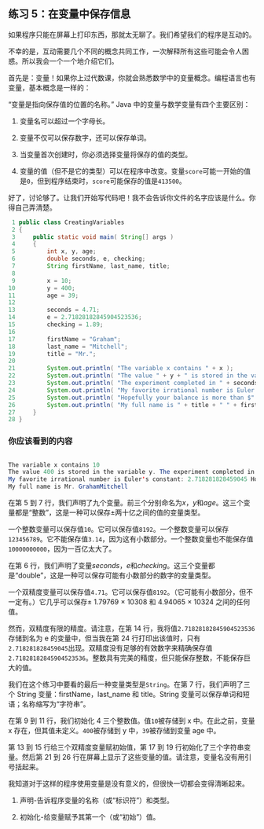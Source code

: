 ## 练习 5：在变量中保存信息

如果程序只能在屏幕上打印东西，那就太无聊了。我们希望我们的程序是互动的。

不幸的是，互动需要几个不同的概念共同工作，一次解释所有这些可能会令人困惑。所以我会一个一个地介绍它们。

首先是：变量！如果你上过代数课，你就会熟悉数学中的变量概念。编程语言也有变量，基本概念是一样的：

“变量是指向保存值的位置的名称。” Java 中的变量与数学变量有四个主要区别：

1.  变量名可以超过一个字母长。

1.  变量不仅可以保存数字，还可以保存单词。

1.  当变量首次创建时，你必须选择变量将保存的值的类型。

1.  变量的值（但不是它的类型）可以在程序中改变。变量`score`可能一开始的值是`0`，但到程序结束时，`score`可能保存的值是`413500`。

好了，讨论够了。让我们开始写代码吧！我不会告诉你文件的名字应该是什么。你得自己弄清楚。

```java
 1 public class CreatingVariables
 2 {
 3     public static void main( String[] args )
 4     {
 5         int x, y, age;
 6         double seconds, e, checking;
 7         String firstName, last_name, title;
 8 
 9         x = 10;
10         y = 400;
11         age = 39;
12 
13         seconds = 4.71;
14         e = 2.71828182845904523536;
15         checking = 1.89;
16 
17         firstName = "Graham";
18         last_name = "Mitchell";
19         title = "Mr.";
20 
21         System.out.println( "The variable x contains " + x );
22         System.out.println( "The value " + y + " is stored in the variable y." );
23         System.out.println( "The experiment completed in " + seconds + " seconds." );
24         System.out.println( "My favorite irrational number is Euler's constant: " + e );
25         System.out.println( "Hopefully your balance is more than $" + checking + "!" );
26         System.out.println( "My full name is " + title + " " + firstName + last_name );
27     }
28 }
```


### 你应该看到的内容

```java

The variable x contains 10
The value 400 is stored in the variable y. The experiment completed in 4.71 seconds.
My favorite irrational number is Euler's constant: 2.718281828459045 Hopefully your balance is more than $1.89!
My full name is Mr. GrahamMitchell
```

在第 5 到 7 行，我们声明了九个变量。前三个分别命名为*x*，*y*和*age*。这三个变量都是“整数”，这是一种可以保存±两十亿之间的值的变量类型。

一个整数变量可以保存值`10`。它可以保存值`­8192`。一个整数变量可以保存`123456789`。它不能保存值`3.14`，因为这有小数部分。一个整数变量也不能保存值`10000000000`，因为一百亿太大了。

在第 6 行，我们声明了变量*seconds*，*e*和*checking*。这三个变量都是“double”，这是一种可以保存可能有小数部分的数字的变量类型。

一个双精度变量可以保存值`4.71`。它可以保存值`­8192`。（它可能有小数部分，但不一定有。）它几乎可以保存± 1.79769 × 10308 和 4.94065 × 10­324 之间的任何值。

然而，双精度有限的精度。请注意，在第 14 行，我将值`2.71828182845904523536`存储到名为 e 的变量中，但当我在第 24 行打印出该值时，只有`2.718281828459045`出现。双精度没有足够的有效数字来精确保存值`2.71828182845904523536`。整数具有完美的精度，但只能保存整数，不能保存巨大的值。

我们在这个练习中要看的最后一种变量类型是`String`。在第 7 行，我们声明了三个 String 变量：firstName，last_name 和 title。String 变量可以保存单词和短语；名称缩写为“字符串”。

在第 9 到 11 行，我们初始化 4 三个整数值。值`10`被存储到 x 中。在此之前，变量 x 存在，但其值未定义。`400`被存储到 y 中，`39`被存储到变量 age 中。

第 13 到 15 行给三个双精度变量赋初始值，第 17 到 19 行初始化了三个字符串变量。然后第 21 到 26 行在屏幕上显示了这些变量的值。请注意，变量名没有用引号括起来。

我知道对于这样的程序使用变量是没有意义的，但很快一切都会变得清晰起来。

1.  声明-告诉程序变量的名称（或“标识符”）和类型。‌

1.  初始化-给变量赋予其第一个（或“初始”）值。


